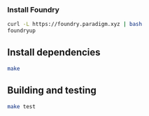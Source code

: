 ### Install Foundry
```sh
curl -L https://foundry.paradigm.xyz | bash
foundryup
```

## Install dependencies
```sh
make
```

## Building and testing 
```sh
make test
```